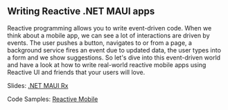 ## Writing Reactive .NET MAUI apps

Reactive programming allows you to write event-driven code. When we think about a mobile app, we can see a lot of interactions are driven by events. The user pushes a button, navigates to or from a page, a background service fires an event due to updated data, the user types into a form and we show suggestions. So let's dive into this event-driven world and have a look at how to write real-world reactive mobile apps using Reactive UI and friends that your users will love.

Slides: [.NET MAUI Rx](./202302_RxDNMAUI.pdf)

Code Samples: [Reactive Mobile](https://github.com/mallibone/ReactiveMobile)
